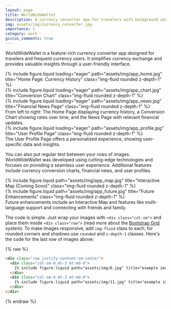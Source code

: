```yaml
---
layout: page
title: WorldWideWallet
description: A currency converter app for travelers with background image and giscus comments
img: assets/img/currency_converter.jpg
importance: 1
category: work
giscus_comments: true
---
```


WorldWideWallet is a feature-rich currency converter app designed for travelers and frequent currency users. It simplifies currency exchange and provides valuable insights through a user-friendly interface.

<div class="row">
    <div class="col-sm mt-3 mt-md-0">
        {% include figure.liquid loading="eager" path="assets/img/app_home.jpg" title="Home Page: Currency History" class="img-fluid rounded z-depth-1" %}
    </div>
    <div class="col-sm mt-3 mt-md-0">
        {% include figure.liquid loading="eager" path="assets/img/app_chart.jpg" title="Conversion Chart" class="img-fluid rounded z-depth-1" %}
    </div>
    <div class="col-sm mt-3 mt-md-0">
        {% include figure.liquid loading="eager" path="assets/img/app_news.jpg" title="Financial News Page" class="img-fluid rounded z-depth-1" %}
    </div>
</div>
<div class="caption">
    From left to right: The Home Page displaying currency history, a Conversion Chart showing rates over time, and the News Page with relevant financial updates.
</div>
<div class="row">
    <div class="col-sm mt-3 mt-md-0">
        {% include figure.liquid loading="eager" path="assets/img/app_profile.jpg" title="User Profile Page" class="img-fluid rounded z-depth-1" %}
    </div>
</div>
<div class="caption">
    The User Profile Page offers a personalized experience, showing user-specific data and insights.
</div>

You can also put regular text between your rows of images.
WorldWideWallet was developed using cutting-edge technologies and focuses on providing a seamless user experience. Additional features include currency conversion charts, financial news, and user profiles.

<div class="row justify-content-sm-center">
    <div class="col-sm-8 mt-3 mt-md-0">
        {% include figure.liquid path="assets/img/app_map.jpg" title="Interactive Map (Coming Soon)" class="img-fluid rounded z-depth-1" %}
    </div>
    <div class="col-sm-4 mt-3 mt-md-0">
        {% include figure.liquid path="assets/img/app_future.jpg" title="Future Enhancements" class="img-fluid rounded z-depth-1" %}
    </div>
</div>
<div class="caption">
    Future enhancements include an Interactive Map and features like multi-language support and connecting with friends and family.
</div>

The code is simple.
Just wrap your images with `<div class="col-sm">` and place them inside `<div class="row">` (read more about the <a href="https://getbootstrap.com/docs/4.4/layout/grid/">Bootstrap Grid</a> system).
To make images responsive, add `img-fluid` class to each; for rounded corners and shadows use `rounded` and `z-depth-1` classes.
Here's the code for the last row of images above:

{% raw %}

```html
<div class="row justify-content-sm-center">
  <div class="col-sm-8 mt-3 mt-md-0">
    {% include figure.liquid path="assets/img/6.jpg" title="example image" class="img-fluid rounded z-depth-1" %}
  </div>
  <div class="col-sm-4 mt-3 mt-md-0">
    {% include figure.liquid path="assets/img/11.jpg" title="example image" class="img-fluid rounded z-depth-1" %}
  </div>
</div>
```

{% endraw %}
